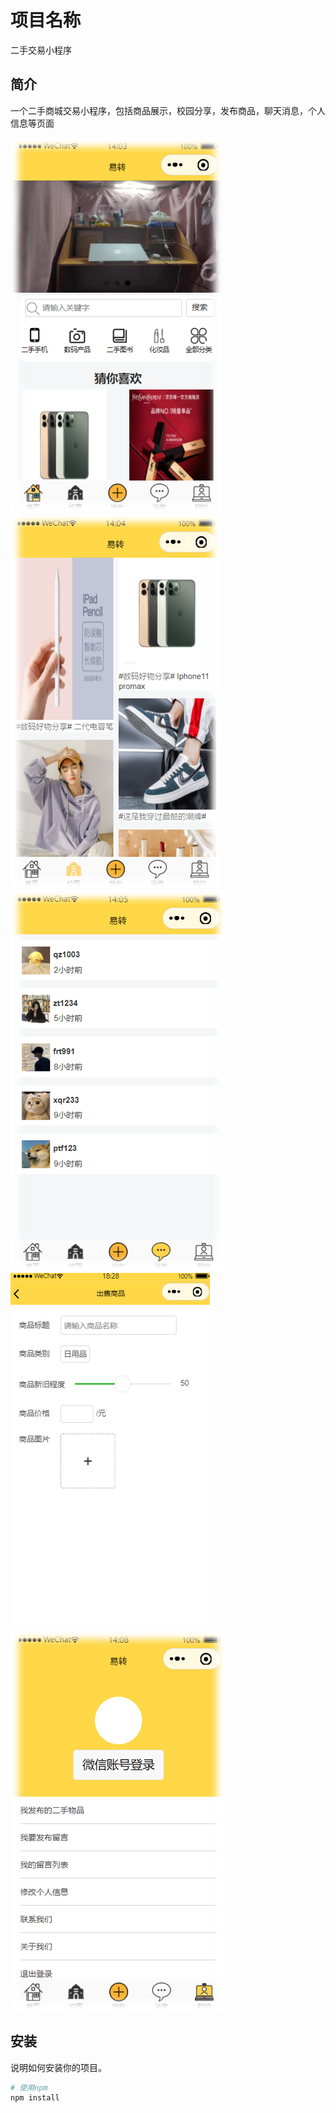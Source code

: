 # 项目名称
二手交易小程序
## 简介

一个二手商城交易小程序，包括商品展示，校园分享，发布商品，聊天消息，个人信息等页面

![Image Description](./READMELINK/index.png)
![Image Description](./READMELINK/compus.png)
![Image Description](./READMELINK/comunicate.png)
![Image Description](./READMELINK/form.png)
![Image Description](./READMELINK/private.png)

## 安装

说明如何安装你的项目。

```bash
# 使用npm
npm install

